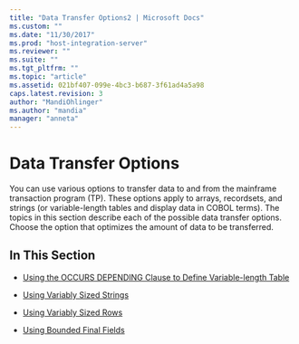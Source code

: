 ```yaml
---
title: "Data Transfer Options2 | Microsoft Docs"
ms.custom: ""
ms.date: "11/30/2017"
ms.prod: "host-integration-server"
ms.reviewer: ""
ms.suite: ""
ms.tgt_pltfrm: ""
ms.topic: "article"
ms.assetid: 021bf407-099e-4bc3-b687-3f61ad4a5a98
caps.latest.revision: 3
author: "MandiOhlinger"
ms.author: "mandia"
manager: "anneta"
---
```

# Data Transfer Options
You can use various options to transfer data to and from the mainframe transaction program (TP). These options apply to arrays, recordsets, and strings (or variable-length tables and display data in COBOL terms). The topics in this section describe each of the possible data transfer options. Choose the option that optimizes the amount of data to be transferred.  
  
## In This Section  
  
-   [Using the OCCURS DEPENDING Clause to Define Variable-length Table](../core/defining-a-variable-length-table-with-the-occurs-depending-clause.md)  
  
-   [Using Variably Sized Strings](../core/variably-sized-strings2.md)  
  
-   [Using Variably Sized Rows](../core/variably-sized-rows1.md)  
  
-   [Using Bounded Final Fields](../core/bounded-final-fields1.md)